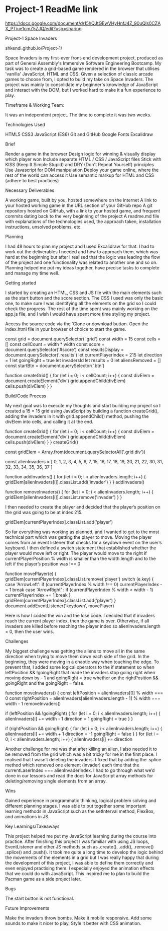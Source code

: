 # Project-1 ReadMe link

https://docs.google.com/document/d/15hQJtGEwVHyHnfJ4Z_90uQls0CZAX_PTiue1cmZ5ZJQ/edit?usp=sharing

Project-1
Space Invaders


shkendi.github.io/Project-1/








Space Invaders is my first-ever front-end development project, produced as part of General Assembly's Immersive Software Engineering Bootcamp.
My task was to create a grid-based game rendered in the browser that utilises 'vanilla' JavaScript, HTML and CSS.
Given a selection of classic arcade games to choose from, I opted to build my take on Space Invaders.
The project was mainly to consolidate my beginner's knowledge of JavaScript and interact with the DOM, but I worked hard to make it a fun experience to play.


Timeframe & Working Team:

It was an independent project.
The time to complete it was two weeks.


Technologies Used

HTML5
CSS3
JavaScript (ES6)
Git and GitHub
Google Fonts
Excalidraw

Brief


Render a game in the browser
Design logic for winning & visually display which player won
Include separate HTML / CSS / JavaScript files
Stick with KISS (Keep It Simple Stupid) and DRY (Don't Repeat Yourself) principles
Use Javascript for DOM manipulation
Deploy your game online, where the rest of the world can access it
Use semantic markup for HTML and CSS (adhere to best practices)




Necessary Deliverables

A working game, built by you, hosted somewhere on the internet
A link to your hosted working game in the URL section of your GitHub repo
A git repository hosted on GitHub, with a link to your hosted game, and frequent commits dating back to the very beginning of the project
A readme.md file with explanations of the technologies used, the approach taken, installation instructions, unsolved problems, etc.


Planning



I had 48 hours to plan my project and I used Excalidraw for that. I had to work out the deliverables I needed and how to approach them, which was hard at the beginning but after I realised that the logic was leading the flow of the project and one functionality was related to another one and so on. Planning helped me put my ideas together, have precise tasks to complete and manage my time well.  






  






Getting started

I started by creating an HTML, CSS and JS file with the main elements such as the start button and the score section. The CSS I used was only the basic one, to make sure I was identifying all the elements on the grid so I could check the progress. The rest of the time spent was mainly working on the app.js file, and I wish I would have spent more time styling my project.

Access the source code via the 'Clone or download button.
Open the index.html file in your browser of choice to start the game.


const grid = document.querySelector('.grid')
const width = 15
const cells = []
const cellCount = width * width
const score = document.querySelector('#score')
const resultsDisplay = document.querySelector('.results')
let currentPlayerIndex = 215
let direction = 1
let goingRight = true
let invadersId
let results = 0
let aliensRemoved = []
const startBtn = document.querySelector('.btn')


function createGrid() {
 for (let i = 0; i < cellCount; i++) {
   const divElem = document.createElement('div')
   grid.appendChild(divElem)
   cells.push(divElem)
 }
}


Build/Code Process



My next goal was to execute my thoughts and start building my project so I created a 15 * 15 grid using JavaScript by building a function createGrid(), adding the invaders in it with grid.appendChild() method, pushing the divElem into cells, and calling it at the end.

function createGrid() {
 for (let i = 0; i < cellCount; i++) {
   const divElem = document.createElement('div')
   grid.appendChild(divElem)
   cells.push(divElem)
 }
}
createGrid()


const gridElem = Array.from(document.querySelectorAll('.grid div'))


const alienInvaders = [
 0, 1, 2, 3, 4, 5, 6, 7,
 15, 16, 17, 18, 19, 20, 21, 22,
 30, 31, 32, 33, 34, 35, 36, 37
]


function addInvaders() {
 for (let i = 0; i < alienInvaders.length; i++) {
   gridElem[alienInvaders[i]].classList.add('invader')
 }
}
addInvaders()


function removeInvaders() {
 for (let i = 0; i < alienInvaders.length; i++) {
   gridElem[alienInvaders[i]].classList.remove('invader') 
 }
}


I then needed to create the player and decided that the player’s position on the grid was going to be at index 215.

gridElem[currentPlayerIndex].classList.add('player')

So far everything was working as planned, and I wanted to get to the most technical part which was getting the player to move. Moving the player comes from an event listener that checks for a keydown event on the user’s keyboard. I then defined a switch statement that established whether the player would move left or right. The player would move to the right if currentPlayerPosition % width is smaller than the width.length and to the left if the player’s position was !== 0  

function movePlayer(e) {
 gridElem[currentPlayerIndex].classList.remove('player')
 switch (e.key) {
   case 'ArrowLeft':
     if (currentPlayerIndex % width !== 0) currentPlayerIndex -= 1
     break
   case 'ArrowRight' :
     if (currentPlayerIndex % width < width - 1) currentPlayerIndex += 1
     break
 }
 gridElem[currentPlayerIndex].classList.add('player')
}
document.addEventListener('keydown', movePlayer)


Here is how I coded the win and the lose code. I decided that if invaders reach the current player index, then the game is over. Otherwise, if all invaders are killed before reaching the player index so alienInvaders.length = 0, then the user wins.











Challenges

My biggest challenge was getting the aliens to move all in the same direction when trying to move them down each side of the grid. In the beginning, they were moving in a chaotic way when touching the edge. To prevent that, I added some logical operators to the if statement so when leftPosition && !goingRight that made the invaders stop going right when moving down by - 1 and goingRight = true whether on the rightPosition && goingRight and the goingRight = false.

function moveInvaders() {
 const leftPosition = alienInvaders[0] % width === 0
 const rightPosition = alienInvaders[alienInvaders.length - 1] % width === width - 1
 removeInvaders()




 if (leftPosition && !goingRight) {
   for (let i = 0; i < alienInvaders.length; i++) {
     alienInvaders[i] += width - 1
     direction = 1
     goingRight = true
   }
 }


 if (rightPosition && goingRight) {
   for (let i = 0; i < alienInvaders.length; i++) {
     alienInvaders[i] += width + 1
     direction = -1
     goingRight = false
   }
 }
  for (let i = 0; i < alienInvaders.length; i++) {
   alienInvaders[i] += direction


Another challenge for me was that after killing an alien, I also needed it to be removed from the grid which was a bit tricky for me in the first place. I realised that I wasn’t deleting the invaders. I fixed that by adding the .splice method which removed one element (invader) each time that the currentLaserIndex  === alienInvaderindex.
I had to go through what we’d done in our lessons and read the docs for JavaScript array methods for deleting/removing single elements from an array.




Wins

Gained experience in programmatic thinking, logical problem solving and different planning stages. I was able to put together some important learning methods in JavaScript such as the setInterval method, FlexBox, and animations in JS.

Key Learnings/Takeaways

This project helped me put my JavaScript learning during the course into practice.
After finishing this project I was familiar with using JS loops, EventListener and other JS methods such as .create(), .add(), .remove() .splice() and .push(). It took me quite a long time to develop the logic behind the movements of the elements in a grid but I was really happy that during the development of this project, I was able to define them correctly and even enjoyed practising them. I especially enjoyed the animation effects that we could do with JavaScript. This inspired me to plan to build the Pacman game as a side project later. 



Bugs

The start button is not functional. 

Future Improvements

Make the invaders throw bombs.
Make it mobile responsive. 
Add some sounds to make it nicer to play.
Style it better with CSS animation.


